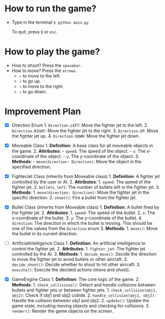 # How to run the game?

- Type in the terminal `$ python main.py`

   To quit, press `Q` or `esc`.

# How to play the game?

- How to shoot? Press the `spacebar`.
- How to move? Press the `arrows`.
   - `←` to move to the left.
   - `↑` to go up.
   - `→` to move to the right.
   - `↓` to go down.

# Improvement Plan

- [x] Direction Enum
      1. `Direction.LEFT`: Move the fighter jet to the left.
      2. `Direction.RIGHT`: Move the fighter jet to the right.
      3. `Direction.UP`: Move the fighter jet up.
      4. `Direction.DOWN`: Move the fighter jet down.

- [x] Moveable Class
      1. **Definition**: A base class for all moveable objects in the game.
      2. **Attributes**:
         - `speed`: The speed of the object.
         - `x`: The x-coordinate of the object.
         - `y`: The y-coordinate of the object.
      3. **Methods**:
         - `move(direction: Direction)`: Move the object in the specified direction.

- [x] FighterJet Class (inherits from Moveable class)
      1. **Definition**: A fighter jet controlled by the user or AI.
      2. **Attributes**:
         1. `speed`: The speed of the fighter jet.
         2. `bullets_left`: The number of bullets left in the fighter jet.
      3. **Methods**:
         1. `move(direction: Direction)`: Move the fighter jet in the specific direction.
         2. `shoot()`: Fire a bullet from the fighter jet.

- [x] Bullet Class (inherits from Moveable class)
      1. **Definition**: A bullet fired by the fighter jet.
      2. **Attributes**:
         1. `speed`: The speed of the bullet.
         2. `x`: The x-coordinate of the bullet.
         3. `y`: The y-coordinate of the bullet.
         4. `direction`: The direction in which the bullet is moving. This should be one of the values from the `Direction` enum
      3. **Methods**:
         1. `move()`: Move the bullet in its current direction.

- [ ] ArtificialIntelligence Class
      1. **Definition**: An artificial intelligence to control the fighter jet.
      2. **Attributes**:
         1. `fighter_jet`: The fighter jet controlled by the AI.
      3. **Methods**:
         1. `decide_move()`: Decide the direction to move the fighter jet to avoid bullets or other aircraft.
         2. `decide_shoot()`: Decide whether to shoot to hit other aircraft.
         3. `execute()`: Execute the decided actions (move and shoot).

- [x] GameEngine Class
      1. **Definition**: The core logic of the game.
      2. **Methods**:
         1. `check_collisions()`: Detect and handle collisions between bullets and fighter jets or between fighter jets.
            1. `check_collision(obj1, obj2)`: Check if obj1 and obj2 collide.
            2. `handle_collision(obj1, obj2)`: Handle the collision between obj1 and obj2.
      2. `update()`: Update the game state, including moving objects and checking for collisions.
      3. `render()`: Render the game objects on the screen.